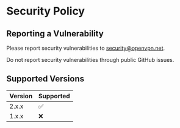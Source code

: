 # Security Policy

## Reporting a Vulnerability

Please report security vulnerabilities to [security@openvpn.net](mailto:security@openvpn.net).

Do not report security vulnerabilities through public GitHub issues.

## Supported Versions

| Version | Supported          |
| ------- | ------------------ |
| 2.x.x   | :white_check_mark: |
| 1.x.x   | :x:                |
